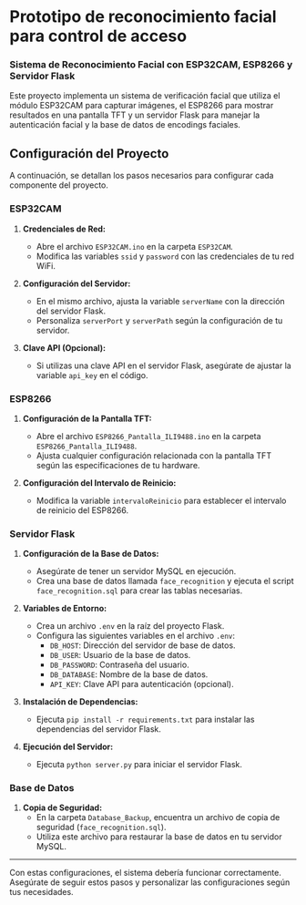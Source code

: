 # Prototipo de reconocimiento facial para control de acceso
### Sistema de Reconocimiento Facial con ESP32CAM, ESP8266 y Servidor Flask

Este proyecto implementa un sistema de verificación facial que utiliza el módulo ESP32CAM para capturar imágenes, el ESP8266 para mostrar resultados en una pantalla TFT y un servidor Flask para manejar la autenticación facial y la base de datos de encodings faciales.

## Configuración del Proyecto

A continuación, se detallan los pasos necesarios para configurar cada componente del proyecto.

### ESP32CAM

1. **Credenciales de Red:**
   - Abre el archivo `ESP32CAM.ino` en la carpeta `ESP32CAM`.
   - Modifica las variables `ssid` y `password` con las credenciales de tu red WiFi.

2. **Configuración del Servidor:**
   - En el mismo archivo, ajusta la variable `serverName` con la dirección del servidor Flask.
   - Personaliza `serverPort` y `serverPath` según la configuración de tu servidor.

3. **Clave API (Opcional):**
   - Si utilizas una clave API en el servidor Flask, asegúrate de ajustar la variable `api_key` en el código.

### ESP8266

1. **Configuración de la Pantalla TFT:**
   - Abre el archivo `ESP8266_Pantalla_ILI9488.ino` en la carpeta `ESP8266_Pantalla_ILI9488`.
   - Ajusta cualquier configuración relacionada con la pantalla TFT según las especificaciones de tu hardware.

2. **Configuración del Intervalo de Reinicio:**
   - Modifica la variable `intervaloReinicio` para establecer el intervalo de reinicio del ESP8266.

### Servidor Flask

1. **Configuración de la Base de Datos:**
   - Asegúrate de tener un servidor MySQL en ejecución.
   - Crea una base de datos llamada `face_recognition` y ejecuta el script `face_recognition.sql` para crear las tablas necesarias.

2. **Variables de Entorno:**
   - Crea un archivo `.env` en la raíz del proyecto Flask.
   - Configura las siguientes variables en el archivo `.env`:
     - `DB_HOST`: Dirección del servidor de base de datos.
     - `DB_USER`: Usuario de la base de datos.
     - `DB_PASSWORD`: Contraseña del usuario.
     - `DB_DATABASE`: Nombre de la base de datos.
     - `API_KEY`: Clave API para autenticación (opcional).

3. **Instalación de Dependencias:**
   - Ejecuta `pip install -r requirements.txt` para instalar las dependencias del servidor Flask.


4. **Ejecución del Servidor:**
   - Ejecuta `python server.py` para iniciar el servidor Flask.

### Base de Datos

1. **Copia de Seguridad:**
   - En la carpeta `Database_Backup`, encuentra un archivo de copia de seguridad (`face_recognition.sql`).
   - Utiliza este archivo para restaurar la base de datos en tu servidor MySQL.

---

Con estas configuraciones, el sistema debería funcionar correctamente. Asegúrate de seguir estos pasos y personalizar las configuraciones según tus necesidades.

